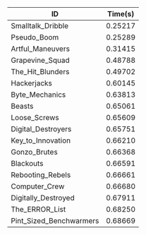 |ID|Time(s)|
|-|-|
|Smalltalk_Dribble|0.25217|
|Pseudo_Boom|0.25289|
|Artful_Maneuvers|0.31415|
|Grapevine_Squad|0.48788|
|The_Hit_Blunders|0.49702|
|Hackerjacks|0.60145|
|Byte_Mechanics|0.63813|
|Beasts|0.65061|
|Loose_Screws|0.65609|
|Digital_Destroyers|0.65751|
|Key_to_Innovation|0.66210|
|Gonzo_Brutes|0.66368|
|Blackouts|0.66591|
|Rebooting_Rebels|0.66661|
|Computer_Crew|0.66680|
|Digitally_Destroyed|0.67911|
|The_ERROR_List|0.68250|
|Pint_Sized_Benchwarmers|0.68669|
